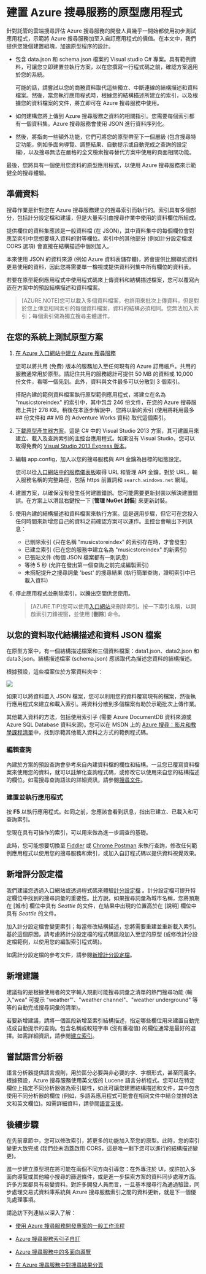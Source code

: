 <properties 
	pageTitle="建置 Azure 搜尋服務的原型應用程式 | Microsoft Azure | 雲端託管搜尋服務" 
	description="建立您的第一個應用程式原型來開始使用 Azure 搜尋服務 (託管的雲端搜尋服務)。" 
	services="search" 
	documentationCenter="" 
	authors="HeidiSteen" 
	manager="mblythe" 
	editor=""/>

<tags 
	ms.service="search" 
	ms.devlang="rest-api" 
	ms.workload="search" 
	ms.topic="article" 
	ms.tgt_pltfrm="na" 
	ms.date="11/04/2015" 
	ms.author="heidist"/>

# 建置 Azure 搜尋服務的原型應用程式

針對託管的雲端搜尋評估 Azure 搜尋服務的開發人員幾乎一開始都使用初步測試應用程式，示範將 Azure 搜尋服務加至入自訂應用程式的價值。在本文中，我們提供您幾個建置組塊，加速原型程序的設計。
 
- 包含 data.json 和 schema.json 檔案的 Visual studio C# 專案。具有範例資料，可讓您立即建置並執行方案，以在您撰寫一行程式碼之前，確認方案適用於您的系統。 

	可能的話，請嘗試以您的商務資料取代這些獨立、中斷連線的結構描述和資料檔案。然後，當您執行應用程式時，根據您的結構描述所建立的索引，以及根據您的資料檔案的文件，將立即可在 Azure 搜尋服務中使用。

- 如何建構您將上傳到 Azure 搜尋服務之資料的相關指引。您需要每個索引都有一個資料集。Azure 搜尋服務會使用 JSON 進行資料序列化。

- 然後，將指向一些額外功能，它們可將您的原型帶至下一個層級 (包含搜尋特定功能，例如多面向導覽、調整結果、自動提示或自動完成之查詢的設定檔)，以及搜尋無法在嚴格的全文檢索搜尋替代方案中使用的頁面相關功能。

最後，您將具有一個使用您資料的原型應用程式，以使用 Azure 搜尋服務來示範健全的搜尋體驗。

## 準備資料

搜尋作業是針對您在 Azure 搜尋服務建立的搜尋索引而執行的。索引具有多個部分，包括計分設定檔和建議，但是大量索引由搜尋作業中使用的資料欄位所組成。

提供欄位的資料集應該是一般資料檔 (在 JSON)，其中資料集中的每個欄位會對應至索引中您想要填入資料的對等欄位。索引中的其他部分 (例如計分設定檔或 CORS 選項) 會直接在結構描述中個別加入。

本來使用 JSON 的資料來源 (例如 Azure 資料表儲存體)，將會提供比關聯式資料更易使用的資料，因此您將需要單一檢視或提供資料列集中所有欄位的資料表。

若要在原型範例應用程式中使用程式碼來上傳資料和結構描述檔案，您可以覆寫內嵌在方案中的預設結構描述和資料檔案。

> [AZURE.NOTE]您可以載入多個資料檔案，也許用來批次上傳資料，但是對於您上傳至相同索引的每個資料檔案，資料的結構必須相同。您無法加入索引；每個索引做為獨立搜尋主體運作。

## 在您的系統上測試原型方案

1. [在 Azure 入口網站中建立 Azure 搜尋服務](search-create-service-portal.md)

    您可以將共用 (免費) 版本的服務加入至任何現有的 Azure 訂用帳戶。共用的服務通常用於原型。請記住共用的服務總計可提供 50 MB 的資料或 10,000 份文件，看哪一個先到。此外，資料與文件最多可以分散到 3 個索引。

    搭配內建的範例資料檔案執行原型範例應用程式，將建立在名為 "musicstoreindex" 的索引中，其中包含 246 份文件，在您的 Azure 搜尋服務上共計 278 KB。稍後在本逐步解說中，您將以新的索引 (使用將耗用最多 ## 份文件和 ## MB 的 Adventure Works 資料) 取代這個索引。

2. [下載原型產生器方案](http://go.microsoft.com/fwlink/p/?LinkId=536479)。這是 C# 中的 Visual Studio 2013 方案，其可建置用來建立、載入及查詢索引的主控台應用程式。如果沒有 Visual Studio，您可以取得免費的 [Visual Studio 2013 Express 版本](http://www.visualstudio.com/products/visual-studio-express-vs.aspx)。

3. 編輯 app.config，加入以您的搜尋服務與 API 金鑰為目標的組態設定。

	您可以從[入口網站中的服務儀表板](search-create-service-portal.md)取得 URL 和管理 API 金鑰。對於 URL，輸入服務名稱的完整路徑，包括 https 前置詞和 `search.windows.net` 網域。

4. 建置方案，以確保沒有發生任何建置錯誤。您可能需要更新封裝以解決建置錯誤。在方案上以滑鼠右鍵按一下 [**管理 NuGet 封裝**] 來更新封裝。

5. 使用內建的結構描述和資料檔案來執行方案。這是選用步驟，但它可在您投入任何時間來新增您自己的資料之前確認方案可以運作。主控台會輸出下列訊息：

	- 已刪除索引 (只在名稱 "musicstoreindex" 的索引存在時，才會發生)
	- 已建立索引 (已在您的服務中建立名為 "musicstoreindex" 的新索引)
	- 已張貼文件 (每個 JSON 檔案都有一則訊息)
	- 等待 5 秒 (允許在發出第一個查詢之前完成編製索引)
	- 未搭配提升之搜尋詞彙 'best' 的搜尋結果 (執行簡單查詢，證明索引中已載入資料)

6. 停止應用程式並刪除索引，以騰出空間供您使用。

    > [AZURE.TIP]您可以使用[入口網站](https://portal.azure.com)來刪除索引。按一下索引名稱，以開啟索引刀鋒視窗，並使用 [**刪除**] 命令。

## 以您的資料取代結構描述和資料 JSON 檔案

在原型方案中，有一個結構描述檔案和三個資料檔案：data1.json、data2.json 和 data3.json。結構描述檔案 (schema.json) 應該取代為描述您資料的結構描述。

根據預設，這些檔案位於方案資料夾中：

![][1]

如果可以將資料置入 JSON 檔案，您可以利用您的資料覆寫現有的檔案，然後執行應用程式來建立和載入索引。將資料分散到多個檔案有助於示範批次上傳作業。

其他載入資料的方法，包括使用索引子 (需要 Azure DocumentDB 資料來源或 Azure SQL Database 資料來源)。您可以在 MSDN 上的 [Azure 搜尋：影片和教學課程清單](search-video-demo-tutorial-list.md)中，找到示範其他載入資料之方式的範例程式碼。

### 編輯查詢

內建於方案的預設查詢會參考來自內建資料檔的欄位和結構。一旦您已覆寫資料檔案來使用您的資料，就可以註解化查詢程式碼，或修改它以使用來自您的結構描述的欄位。如需搜尋查詢語法的詳細資訊，請參閱[搜尋文件](https://msdn.microsoft.com/library/azure/dn798927.aspx)。

### 建置並執行應用程式

按 **F5** 以執行應用程式。如同之前，您應該會看到訊息，指出已建立、已載入和可查詢索引。

您現在具有可操作的索引，可以用來做為進一步調查的基礎。

此時，您可能想要切換至 [Fiddler](search-fiddler.md) 或 [Chrome Postman](search-chrome-postman.md) 來執行查詢，修改任何範例應用程式以使用您的搜尋服務和索引，或加入自訂程式碼以提供資料視覺效果。

## 新增評分設定檔

我們建議您透過入口網站或透過程式碼來體驗[計分設定檔](search-get-started-scoring-profiles.md) 。計分設定檔可提升特定欄位中找到的搜尋詞彙的重要性。比方說，如果搜尋詞彙為城市名稱，您將預期在 [城市] 欄位中具有 *Seattle* 的文件，在結果中出現的位置高於在 [說明] 欄位中具有 *Seattle* 的文件。

加入計分設定檔會變更索引；每當修改結構描述，您將需要重建並重新載入索引。基於這個原因，請考慮將計分設定檔的程式碼區段加入至您的原型 (或修改計分設定檔範例，以使用您的編製索引程式碼)。

如需計分設定檔的參考文件，請參閱[新增計分設定檔](https://msdn.microsoft.com/library/dn798928.aspx)。

## 新增建議

建議指的是根據使用者的文字輸入規劃可能搜尋詞彙之清單的熱門搜尋功能 (輸入"wea" 可提示 "weather"’、"weather channel"、"weather underground" 等等的自動完成搜尋詞彙的清單)。

若要新增建議，請將一個區段新增至索引結構描述，指定哪些欄位用來建置自動完成或自動提示的查詢。包含名稱或較短字串 (沒有重複值) 的欄位通常是最好的選擇。如需詳細資訊，請參閱[建立索引](https://msdn.microsoft.com/library/dn798928.aspx)。

## 嘗試語言分析器

語言分析器提供語言規則，用於區分必要與非必要的字、字根形式，甚至同義字。根據預設，Azure 搜尋服務使用英文版的 Lucene 語言分析程式。您可以在特定欄位上指定不同分析器做為索引屬性，如此可讓您建置結構描述和文件，其中包含使用不同分析器的欄位 (例如，多語系應用程式可能會在相同文件中結合並排的法文和英文欄位)。如需詳細資料，請參閱[語言支援](https://msdn.microsoft.com/library/dn879793.aspx)。

## 後續步驟

在先前章節中，您可以修改索引，將更多的功能加入至您的原型。此時，您的索引變更大致完成 (我們並未涵蓋啟用 CORS，這是唯一剩下您可以進行的結構描述變更)。

進一步建立原型現在將可能在兩個不同方向引導您：在外專注於 UI，或許加入多面向導覽或其他縮小搜尋的篩選條件，或是進一步探索方案的資料同步處理方面。許多方案都具有易變資料。對許多開發人員而言，一旦基本搜尋行為通過驗證，同步處理交易式資料庫系統與 Azure 搜尋服務索引之間的資料更新，就是下一個優先處理事項。

請造訪下列連結以深入了解：

- [使用 Azure 搜尋服務開發專案的一般工作流程](search-workflow.md)

- [Azure 搜尋服務索引子自訂](search-indexers-customization.md)

- [Azure 搜尋服務中的多面向導覽](search-faceted-navigation.md)

- [在 Azure 搜尋服務中對搜尋結果分頁](search-pagination-page-layout.md)


<!--Image references-->
[1]: ./media/search-build-prototype/azsearch-datafiles.png
 

<!---HONumber=Nov15_HO3-->